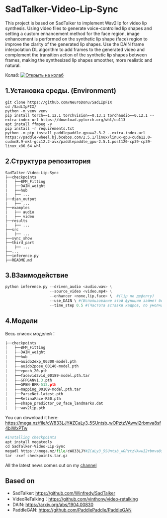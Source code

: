 # SadTalker-Video-Lip-Sync

This project is based on SadTalker to implement Wav2lip for video lip synthesis. Using video files to generate voice-controlled lip shapes and setting a custom enhancement method for the face region, image enhancement is performed on the synthetic lip shape (face) region to improve the clarity of the generated lip shapes. Use the DAIN frame interpolation DL algorithm to add frames to the generated video and complement the transition action of the synthetic lip shapes between frames, making the synthesized lip shapes smoother, more realistic and natural.

Колаб: [![Открыть на колаб](https://colab.research.google.com/assets/colab-badge.svg)](https://colab.research.google.com/github/NeuroDonu/SadLIpFIX/blob/master/notebok.ipynb) 

## 1.Установка среды. (Environment)

```
git clone https://github.com/NeuroDonu/SadLIpFIX
cd /SadLIpFIX/
python -m venv venv 
pip install torch==1.12.1 torchvision==0.13.1 torchaudio==0.12.1 --extra-index-url https://download.pytorch.org/whl/cu113
apt install ffmpeg -y
pip install -r requirements.txt
python -m pip install paddlepaddle-gpu==2.3.2 --extra-index-url https://paddle-wheel.bj.bcebos.com/2.5.1/linux/linux-gpu-cuda12.0-cudnn8.9-mkl-gcc12.2-avx/paddlepaddle_gpu-2.5.1.post120-cp39-cp39-linux_x86_64.whl
```

## 2.Структура репозитория

```
SadTalker-Video-Lip-Sync
├──checkpoints
|   ├──BFM_Fitting
|   ├──DAIN_weight
|   ├──hub
|   ├── ...
├──dian_output
|   ├── ...
├──examples
|   ├── audio
|   ├── video
├──results
|   ├── ...
├──src
|   ├── ...
├──sync_show
├──third_part
|   ├── ...
├──...
├──inference.py
├──README.md
```

## 3.ВЗаимодействие

```python
python inference.py --driven_audio <audio.wav> \
                    --source_video <video.mp4> \
                    --enhancer <none,lip,face> \  #(lip по дефолту)
                    --use_DAIN \ #(Использование этой функции займет большой объем видеопамяти и отнимет много времени.)
             		--time_step 0.5 #(Частота вставки кадров, по умолчанию 0,5, то есть 25 кадров в секунду —> 50 кадров в секунду; 0,25, то есть 25 кадров в секунду —> 100 кадров в секунду.)
```

## 4.Модели

Весь список моделей：

```python
├──checkpoints
|   ├──BFM_Fitting
|   ├──DAIN_weight
|   ├──hub
|   ├──auido2exp_00300-model.pth
|   ├──auido2pose_00140-model.pth
|   ├──epoch_20.pth
|   ├──facevid2vid_00189-model.pth.tar
|   ├──GFPGANv1.3.pth
|   ├──GPEN-BFR-512.pth
|   ├──mapping_00109-model.pth.tar
|   ├──ParseNet-latest.pth
|   ├──RetinaFace-R50.pth
|   ├──shape_predictor_68_face_landmarks.dat
|   ├──wav2lip.pth
```
You can download it here: https://mega.nz/file/cW833LJY#ZCaLy3_5SUntsb_wOPztzVAwwI2rbmva8sf4bIWxPTw
```python
#Installing checkpoints
apt install megatools
cd SadTalker-Video-Lip-Sync
megadl https://mega.nz/file/cW833LJY#ZCaLy3_5SUntsb_wOPztzVAwwI2rbmva8sf4bIWxPTw
tar -zxvf checkpoints.tar.gz
```

All the latest news comes out on my <a href=https://t.me/derkarta>channel</a>

## Based on
- SadTalker: https://github.com/Winfredy/SadTalker
- VideoReTalking：https://github.com/vinthony/video-retalking
- DAIN: https://arxiv.org/abs/1904.00830
- PaddleGAN: https://github.com/PaddlePaddle/PaddleGAN

